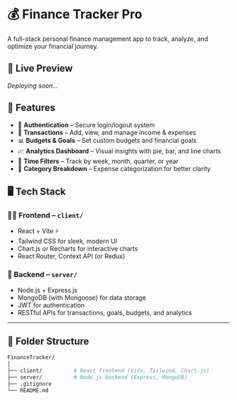 # 💰 Finance Tracker Pro

A full-stack personal finance management app to track, analyze, and optimize your financial journey.

## 🚀 Live Preview
_Deploying soon..._

## 🧾 Features

- 🔐 **Authentication** – Secure login/logout system
- 💸 **Transactions** – Add, view, and manage income & expenses
- 📊 **Budgets & Goals** – Set custom budgets and financial goals
- 📈 **Analytics Dashboard** – Visual insights with pie, bar, and line charts
- 📅 **Time Filters** – Track by week, month, quarter, or year
- 📂 **Category Breakdown** – Expense categorization for better clarity

## 🖥️ Tech Stack

### 🧑‍💻 Frontend – `client/`
- React + Vite ⚡
- Tailwind CSS for sleek, modern UI
- Chart.js or Recharts for interactive charts
- React Router, Context API (or Redux)

### 🔧 Backend – `server/`
- Node.js + Express.js
- MongoDB (with Mongoose) for data storage
- JWT for authentication
- RESTful APIs for transactions, goals, budgets, and analytics

---

## 📁 Folder Structure

```bash
FinanceTracker/
│
├── client/          # React frontend (Vite, Tailwind, Chart.js)
├── server/          # Node.js backend (Express, MongoDB)
├── .gitignore
└── README.md
